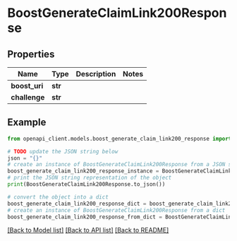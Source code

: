 # BoostGenerateClaimLink200Response


## Properties

Name | Type | Description | Notes
------------ | ------------- | ------------- | -------------
**boost_uri** | **str** |  | 
**challenge** | **str** |  | 

## Example

```python
from openapi_client.models.boost_generate_claim_link200_response import BoostGenerateClaimLink200Response

# TODO update the JSON string below
json = "{}"
# create an instance of BoostGenerateClaimLink200Response from a JSON string
boost_generate_claim_link200_response_instance = BoostGenerateClaimLink200Response.from_json(json)
# print the JSON string representation of the object
print(BoostGenerateClaimLink200Response.to_json())

# convert the object into a dict
boost_generate_claim_link200_response_dict = boost_generate_claim_link200_response_instance.to_dict()
# create an instance of BoostGenerateClaimLink200Response from a dict
boost_generate_claim_link200_response_from_dict = BoostGenerateClaimLink200Response.from_dict(boost_generate_claim_link200_response_dict)
```
[[Back to Model list]](../README.md#documentation-for-models) [[Back to API list]](../README.md#documentation-for-api-endpoints) [[Back to README]](../README.md)


